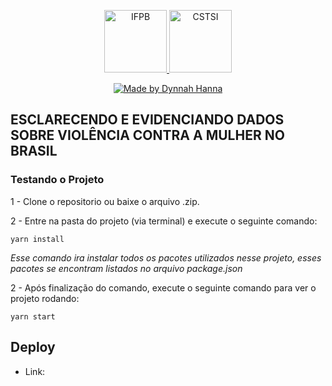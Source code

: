 <p align="center">
  <a href="https://www.ifpb.edu.br/">
    <img alt="IFPB" src="https://avatars0.githubusercontent.com/u/2523928?s=400&v=4" width=100 >
  </a>
  
  <a href="https://estudante.ifpb.edu.br/cursos/39">
  <img alt="CSTSI" src="https://henrifrade.github.io/Marvelist/images/others/TSI.svg" width=100>
  </a>
</p>

<p align="center">
   <a href="https://github.com/dynnah">
      <img alt="Made by Dynnah Hanna" src="https://img.shields.io/badge/Made%20by-Dynnah%20Hanna-lightpink">
   </a>
</p>



## ESCLARECENDO E EVIDENCIANDO DADOS SOBRE VIOLÊNCIA CONTRA A MULHER NO BRASIL


###  Testando o Projeto

1 - Clone o repositorio ou baixe o arquivo .zip.

2 - Entre na pasta do projeto (via terminal) e execute o seguinte comando:
```
yarn install
```
<i>Esse comando ira instalar todos os pacotes utilizados nesse projeto, esses pacotes se encontram listados no arquivo package.json</i>

2 - Após finalização do comando, execute o seguinte comando para ver o projeto rodando:
```
yarn start
```
## Deploy
- Link: 
